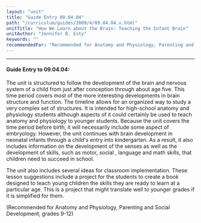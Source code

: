 ```yaml
---
layout: "unit"
title: "Guide Entry 09.04.04"
path: "/curriculum/guides/2009/4/09.04.04.x.html"
unitTitle: "How We Learn about the Brain: Teaching the Infant Brain"
unitAuthor: "Jennifer B. Esty"
keywords: ""
recommendedFor: "Recommended for Anatomy and Physiology, Parenting and Social Development, grades 9-12"
---
```

<body>
<hr/>
<h4>
Guide Entry to 09.04.04:
</h4>
The unit is structured to follow the development of the brain and nervous system of a child from just after conception through about age five. This time period covers most of the more interesting developments in brain structure and function. The timeline allows for an organized way to study a very complex set of structures. It is intended for high-school anatomy and physiology students although aspects of it could certainly be used to teach anatomy and physiology to younger students. Because the unit covers the time period before birth, it will necessarily include some aspect of embryology. However, the unit continues with brain development in neonatal infants through a child's entry into kindergarten. As a result, it also includes information on the development of the senses as well as the development of skills, such as motor, social , language and math skills, that children need to succeed in school.
<p>
The unit also includes several ideas for classroom implementation. These lesson suggestions include a project for the students to create a book designed to teach young children the skills they are ready to learn at a particular age. This is a project that might translate well to younger grades if it is simplified for them.
</p>
<p>
(Recommended for Anatomy and Physiology, Parenting and Social Development, grades 9-12)
</p>
</body>
